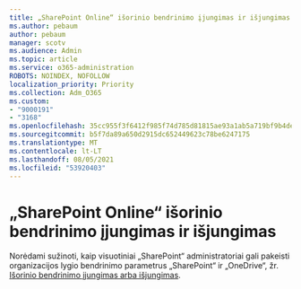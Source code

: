 ```yaml
---
title: „SharePoint Online“ išorinio bendrinimo įjungimas ir išjungimas
ms.author: pebaum
author: pebaum
manager: scotv
ms.audience: Admin
ms.topic: article
ms.service: o365-administration
ROBOTS: NOINDEX, NOFOLLOW
localization_priority: Priority
ms.collection: Adm_O365
ms.custom:
- "9000191"
- "3168"
ms.openlocfilehash: 35cc955f3f6412f985f74d785d81815ae93a1ab5a719bf9b4de9154c024a2979
ms.sourcegitcommit: b5f7da89a650d2915dc652449623c78be6247175
ms.translationtype: MT
ms.contentlocale: lt-LT
ms.lasthandoff: 08/05/2021
ms.locfileid: "53920403"
---
```

# <a name="turn-external-sharing-on-or-off-for-sharepoint-online"></a>„SharePoint Online“ išorinio bendrinimo įjungimas ir išjungimas

Norėdami sužinoti, kaip visuotiniai „SharePoint“ administratoriai gali pakeisti organizacijos lygio bendrinimo parametrus „SharePoint“ ir „OneDrive“, žr. [Išorinio bendrinimo įjungimas arba išjungimas](https://docs.microsoft.com/sharepoint/turn-external-sharing-on-or-off).
